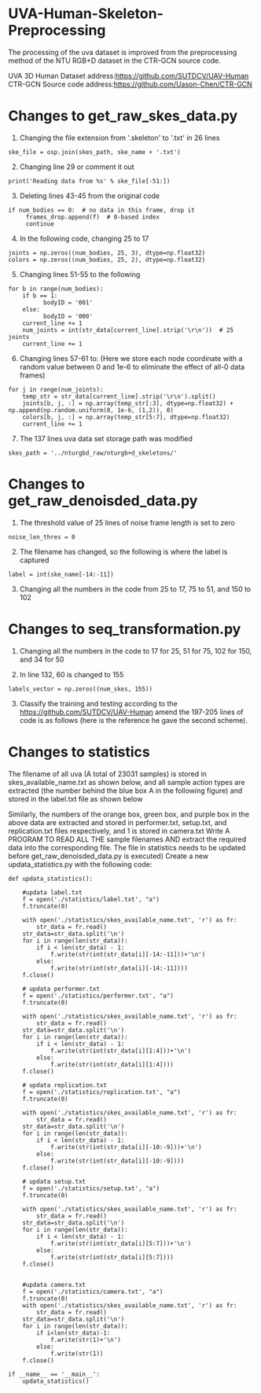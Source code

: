 # UVA-Human-Skeleton-Preprocessing
The processing of the uva dataset is improved from the preprocessing method of the NTU RGB+D dataset in the CTR-GCN source code.  

UVA 3D Human Dataset address:https://github.com/SUTDCV/UAV-Human  
CTR-GCN Source code address:https://github.com/Uason-Chen/CTR-GCN

# Changes to get_raw_skes_data.py
1. Changing the file extension from '.skeleton' to '.txt' in 26 lines
~~~
ske_file = osp.join(skes_path, ske_name + '.txt') 
~~~
2. Changing line 29 or comment it out
~~~
print('Reading data from %s' % ske_file[-51:]) 
~~~
3. Deleting lines 43-45 from the original code
~~~
if num_bodies == 0:  # no data in this frame, drop it
     frames_drop.append(f)  # 0-based index
     continue
~~~
4. In the following code, changing 25 to 17
~~~
joints = np.zeros((num_bodies, 25, 3), dtype=np.float32)
colors = np.zeros((num_bodies, 25, 2), dtype=np.float32)
~~~
5. Changing lines 51-55 to the following
~~~
for b in range(num_bodies):
    if b == 1:
          bodyID = '001'
    else:
          bodyID = '000'
    current_line += 1
    num_joints = int(str_data[current_line].strip('\r\n'))  # 25 joints
    current_line += 1
~~~
6. Changing lines 57-61 to: (Here we store each node coordinate with a random value between 0 and 1e-6 to eliminate the effect of all-0 data frames)
~~~
for j in range(num_joints):
    temp_str = str_data[current_line].strip('\r\n').split()
    joints[b, j, :] = np.array(temp_str[:3], dtype=np.float32) + np.append(np.random.uniform(0, 1e-6, (1,2)), 0)
    colors[b, j, :] = np.array(temp_str[5:7], dtype=np.float32)
    current_line += 1
~~~
7. The 137 lines uva data set storage path was modified
~~~
skes_path = '../nturgbd_raw/nturgb+d_skeletons/'
~~~
# Changes to get_raw_denoisded_data.py
1. The threshold value of 25 lines of noise frame length is set to zero
~~~
noise_len_thres = 0
~~~
2. The filename has changed, so the following is where the label is captured
~~~
label = int(ske_name[-14:-11])
~~~
3. Changing all the numbers in the code from 25 to 17, 75 to 51, and 150 to 102
# Changes to seq_transformation.py
1. Changing all the numbers in the code to 17 for 25, 51 for 75, 102 for 150, and 34 for 50

2. In line 132, 60 is changed to 155
~~~
labels_vector = np.zeros((num_skes, 155))
~~~
3. Classify the training and testing according to the https://github.com/SUTDCV/UAV-Human amend the 197-205 lines of code is as follows (here is the reference he gave the second scheme).

# Changes to statistics

The filename of all uva (A total of 23031 samples) is stored in skes_available_name.txt as shown below, and all sample action types are extracted (the number behind the blue box A in the following figure) and stored in the label.txt file as shown below

Similarly, the numbers of the orange box, green box, and purple box in the above data are extracted and stored in performer.txt, setup.txt, and replication.txt files respectively, and 1 is stored in camera.txt
Write A PROGRAM TO READ ALL THE sample filenames AND extract the required data into the corresponding file. The file in statistics needs to be updated before get_raw_denoisded_data.py is executed)
Create a new updata_statistics.py with the following code:
~~~
def updata_statistics():

    #updata label.txt
    f = open('./statistics/label.txt', "a")
    f.truncate(0)

    with open('./statistics/skes_available_name.txt', 'r') as fr:
        str_data = fr.read()
    str_data=str_data.split('\n')
    for i in range(len(str_data)):
        if i < len(str_data) - 1:
            f.write(str(int(str_data[i][-14:-11]))+'\n')
        else:
            f.write(str(int(str_data[i][-14:-11])))
    f.close()

    # updata performer.txt
    f = open('./statistics/performer.txt', "a")
    f.truncate(0)

    with open('./statistics/skes_available_name.txt', 'r') as fr:
        str_data = fr.read()
    str_data=str_data.split('\n')
    for i in range(len(str_data)):
        if i < len(str_data) - 1:
            f.write(str(int(str_data[i][1:4]))+'\n')
        else:
            f.write(str(int(str_data[i][1:4])))
    f.close()

    # updata replication.txt
    f = open('./statistics/replication.txt', "a")
    f.truncate(0)

    with open('./statistics/skes_available_name.txt', 'r') as fr:
        str_data = fr.read()
    str_data=str_data.split('\n')
    for i in range(len(str_data)):
        if i < len(str_data) - 1:
            f.write(str(int(str_data[i][-10:-9]))+'\n')
        else:
            f.write(str(int(str_data[i][-10:-9])))
    f.close()

    # updata setup.txt
    f = open('./statistics/setup.txt', "a")
    f.truncate(0)

    with open('./statistics/skes_available_name.txt', 'r') as fr:
        str_data = fr.read()
    str_data=str_data.split('\n')
    for i in range(len(str_data)):
        if i < len(str_data) - 1:
            f.write(str(int(str_data[i][5:7]))+'\n')
        else:
            f.write(str(int(str_data[i][5:7])))
    f.close()


    #updata camera.txt
    f = open('./statistics/camera.txt', "a")
    f.truncate(0)
    with open('./statistics/skes_available_name.txt', 'r') as fr:
        str_data = fr.read()
    str_data=str_data.split('\n')
    for i in range(len(str_data)):
        if i<len(str_data)-1:
            f.write(str(1)+'\n')
        else:
            f.write(str(1))
    f.close()

if __name__ == '__main__':
    updata_statistics()
~~~
